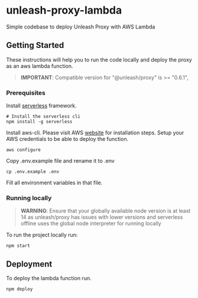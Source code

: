 # unleash-proxy-lambda
Simple codebase to deploy Unleash Proxy with AWS Lambda 

## Getting Started

These instructions will help you to run the code locally and deploy the proxy as an aws lambda function.

> **IMPORTANT**: Compatible version for "@unleash/proxy" is >= "0.6.1",

### Prerequisites

Install [serverless](https://serverless.com/framework/docs/getting-started/) framework.

```
# Install the serverless cli
npm install -g serverless
```

Install aws-cli. Please visit AWS [website](https://docs.aws.amazon.com/cli/latest/userguide/install-cliv2.html) for installation steps.
Setup your AWS credentials to be able to deploy the function.

```
aws configure
```

Copy .env.example file and rename it to .env


```
cp .env.example .env
```
Fill all environment variables in that file.


### Running locally

> **WARNING**: Ensure that your globally available node version is at least 14 as unleash/proxy has issues with lower versions and serverless offline uses the global node interpreter for running locally

To run the project locally run:

```
npm start
```

## Deployment

To deploy the lambda function run.

```
npm deploy
```
